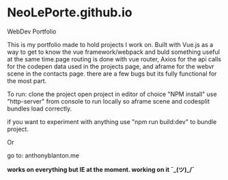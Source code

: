 # NeoLePorte.github.io
WebDev Portfolio

This is my portfolio made to hold projects I work on. Built with Vue.js as a way to get to know the vue framework/webpack
and buld something useful at the same time.page routing is done with vue router,  Axios for the api calls for the codepen data used in the projects page, and aframe for the webvr scene in the contacts page. there are a few bugs but its fully functional for the most part.

To run: 
clone the project
open project in editor of choice
"NPM install"
use "http-server" from console to run locally so aframe scene and codesplit bundles load correctly.

if you want to experiment with anything use "npm run build:dev" to bundle project.

Or

go to: anthonyblanton.me

**works on everything but IE at the moment. working on it ¯\_(ツ)_/¯**